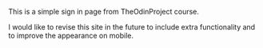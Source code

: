This is a simple sign in page from TheOdinProject course.

I would like to revise this site in the future to include extra functionality and to improve the appearance on mobile.

